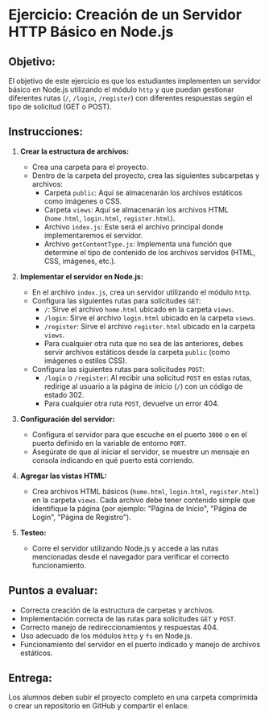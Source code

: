 
# Ejercicio: Creación de un Servidor HTTP Básico en Node.js

## Objetivo:
El objetivo de este ejercicio es que los estudiantes implementen un servidor básico en Node.js utilizando el módulo `http` y que puedan gestionar diferentes rutas (`/`, `/login`, `/register`) con diferentes respuestas según el tipo de solicitud (GET o POST). 

## Instrucciones:

1. **Crear la estructura de archivos:**
   - Crea una carpeta para el proyecto.
   - Dentro de la carpeta del proyecto, crea las siguientes subcarpetas y archivos:
     - Carpeta `public`: Aquí se almacenarán los archivos estáticos como imágenes o CSS.
     - Carpeta `views`: Aquí se almacenarán los archivos HTML (`home.html`, `login.html`, `register.html`).
     - Archivo `index.js`: Este será el archivo principal donde implementaremos el servidor.
     - Archivo `getContentType.js`: Implementa una función que determine el tipo de contenido de los archivos servidos (HTML, CSS, imágenes, etc.).

2. **Implementar el servidor en Node.js:**
   - En el archivo `index.js`, crea un servidor utilizando el módulo `http`.
   - Configura las siguientes rutas para solicitudes `GET`:
     - `/`: Sirve el archivo `home.html` ubicado en la carpeta `views`.
     - `/login`: Sirve el archivo `login.html` ubicado en la carpeta `views`.
     - `/register`: Sirve el archivo `register.html` ubicado en la carpeta `views`.
     - Para cualquier otra ruta que no sea de las anteriores, debes servir archivos estáticos desde la carpeta `public` (como imágenes o estilos CSS).
   - Configura las siguientes rutas para solicitudes `POST`:
     - `/login` o `/register`: Al recibir una solicitud `POST` en estas rutas, redirige al usuario a la página de inicio (`/`) con un código de estado 302.
     - Para cualquier otra ruta `POST`, devuelve un error 404.

3. **Configuración del servidor:**
   - Configura el servidor para que escuche en el puerto `3000` o en el puerto definido en la variable de entorno `PORT`.
   - Asegúrate de que al iniciar el servidor, se muestre un mensaje en consola indicando en qué puerto está corriendo.

4. **Agregar las vistas HTML:**
   - Crea archivos HTML básicos (`home.html`, `login.html`, `register.html`) en la carpeta `views`. Cada archivo debe tener contenido simple que identifique la página (por ejemplo: "Página de Inicio", "Página de Login", "Página de Registro").

5. **Testeo:**
   - Corre el servidor utilizando Node.js y accede a las rutas mencionadas desde el navegador para verificar el correcto funcionamiento.

## Puntos a evaluar:
- Correcta creación de la estructura de carpetas y archivos.
- Implementación correcta de las rutas para solicitudes `GET` y `POST`.
- Correcto manejo de redireccionamientos y respuestas 404.
- Uso adecuado de los módulos `http` y `fs` en Node.js.
- Funcionamiento del servidor en el puerto indicado y manejo de archivos estáticos.

## Entrega:
Los alumnos deben subir el proyecto completo en una carpeta comprimida o crear un repositorio en GitHub y compartir el enlace.
